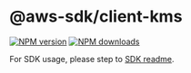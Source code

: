 # @aws-sdk/client-kms

[![NPM version](https://img.shields.io/npm/v/@aws-sdk/client-kms/latest.svg)](https://www.npmjs.com/package/@aws-sdk/client-kms)
[![NPM downloads](https://img.shields.io/npm/dm/@aws-sdk/client-kms.svg)](https://www.npmjs.com/package/@aws-sdk/client-kms)

For SDK usage, please step to [SDK readme](https://github.com/aws/aws-sdk-js-v3).
